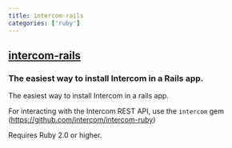 ```yaml
---
title: intercom-rails
categories: ['ruby']
---
```

## [intercom-rails](https://github.com/intercom/intercom-rails)

### The easiest way to install Intercom in a Rails app.


The easiest way to install Intercom in a rails app.

For interacting with the Intercom REST API, use the `intercom` gem (https://github.com/intercom/intercom-ruby)

Requires Ruby 2.0 or higher.
